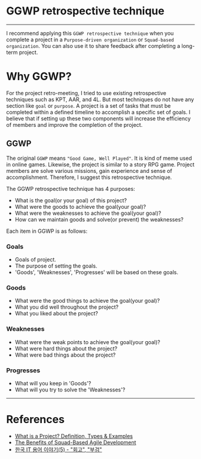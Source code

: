 # GGWP retrospective technique

---

I recommend applying this `GGWP retrospective technique` when you complete a project in a `Purpose-driven organization` or `Squad-based organization`.
You can also use it to share feedback after completing a long-term project.

# Why GGWP?
For the project retro-meeting, I tried to use existing retrospective techniques such as KPT, AAR, and 4L.
But most techniques do not have any section like `goal` or `purpose`.
A project is a set of tasks that must be completed within a defined timeline to accomplish a specific set of goals.
I believe that if setting up these two components will increase the efficiency of members and improve the completion of the project.

## GGWP
The original `GGWP` means `"Good Game, Well Played"`. It is kind of meme used in online games.
Likewise, the project is similar to a story RPG game. Project members are solve various missions, gain experience and sense of accomplishment.
Therefore, I suggest this retrospective technique.

The GGWP retrospective technique has 4 purposes:

* What is the goal(or your goal) of this project?
* What were the goods to achieve the goal(your goal)?
* What were the weaknesses to achieve the goal(your goal)?
* How can we maintain goods and solve(or prevent) the weaknesses?

Each item in GGWP is as follows:

### Goals
* Goals of project.
* The purpose of setting the goals.
* 'Goods', 'Weaknesses', 'Progresses' will be based on these goals.

### Goods
* What were the good things to achieve the goal(your goal)?
* What you did well throughout the project?
* What you liked about the project?

### Weaknesses
* What were the weak points to achieve the goal(your goal)?
* What were hard things about the project?
* What were bad things about the project?

### Progresses
* What will you keep in 'Goods'?
* What will you try to solve the 'Weaknesses'?

---
# References
* [What is a Project? Definition, Types & Examples](https://www.projectmanager.com/blog/project-definition)
* [The Benefits of Squad-Based Agile Development](https://www.revelo.com/blog/the-benefits-of-squad-based-agile-development)
* [한국 IT 용어 이야기(5) - "회고", "부검"](https://www.linkedin.com/pulse/%ED%95%9C%EA%B5%AD-%EC%9A%A9%EC%96%B4-%EC%9D%B4%EC%95%BC%EA%B8%B0-5-%ED%9A%8C%EA%B3%A0-%EB%B6%80%EA%B2%80-chaesang-jung-vcu3c/?originalSubdomain=kr)